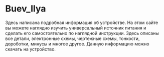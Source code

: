 # Buev_Ilya
Здесь написана подробная информация об устройстве. На этом сайте вы можете наглядно изучить универсальный источник питания и сделать его самостоятельно по наглядной инструкции.
Здесь описаны все детали, электронные схемы, чертежные схемы, тонкости, дороботки, минусы и многое другое.
Данную информацию можно скачать на устройство.
